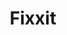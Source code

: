 ---
title: Fixxit
crosslinks:
- motorcycles
- Triumph
- CalamariRaceTeam
- MotoUK
- Kawasaki
- e
- LifeProTips
- SVRiders
- FZ1
---